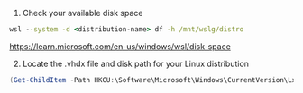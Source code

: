1. Check your available disk space
```cmd
wsl --system -d <distribution-name> df -h /mnt/wslg/distro
```

https://learn.microsoft.com/en-us/windows/wsl/disk-space

2. Locate the .vhdx file and disk path for your Linux distribution
```powershell
(Get-ChildItem -Path HKCU:\Software\Microsoft\Windows\CurrentVersion\Lxss | Where-Object { $_.GetValue("DistributionName") -eq '<distribution-name>' }).GetValue("BasePath") + "\ext4.vhdx"
```